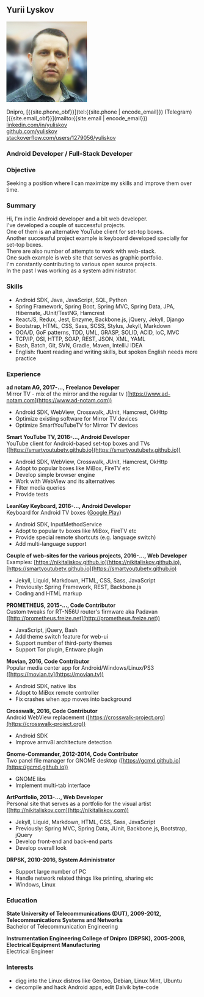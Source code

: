 ## **Yurii Lyskov**

<img id="my-photo" src="/img/my_photo3.jpg"/>

Dnipro, [<span class="obfuscate">{{site.phone_obf}}</span>](tel:{{site.phone | encode_email}}) (Telegram)  
[<span class="obfuscate">{{site.email_obf}}</span>](mailto:{{site.email | encode_email}})  
[linkedin.com/in/yuliskov](http://www.linkedin.com/in/yuliskov)  
[github.com/yuliskov](https://github.com/yuliskov)  
[stackoverflow.com/users/1279056/yuliskov](https://stackoverflow.com/users/1279056/yuliskov)  

<div class="clear"></div>

### Android Developer / Full-Stack Developer

### Objective

Seeking a position where I can maximize my skills and improve them over time.

### Summary

Hi, I'm indie Android developer and a bit web developer.  
I've developed a couple of successful projects.  
One of them is an alternative YouTube client for set-top boxes.  
Another successful project example is keyboard developed specially for set-top boxes.  
There are also number of attempts to work with web-stack.  
One such example is web site that serves as graphic portfolio.  
I'm constantly contributing to various open source projects.  
In the past I was working as a system administrator.

### Skills

- Android SDK, Java, JavaScript, SQL, Python
- Spring Framework, Spring Boot, Spring MVC, Spring Data, JPA, Hibernate, JUnit/TestNG, Hamcrest
- ReactJS, Redux, Jest, Enzyme, Backbone.js, jQuery, Jekyll, Django
- Bootstrap, HTML, CSS, Sass, SCSS, Stylus, Jekyll, Markdown
- OOA/D, GoF patterns, TDD, UML, GRASP, SOLID, ACID, IoC, MVC
- TCP/IP, OSI, HTTP, SOAP, REST, JSON, XML, YAML 
- Bash, Batch, Git, SVN, Gradle, Maven, IntelliJ IDEA
- English: fluent reading and writing skills, but spoken English needs more practice

### Experience

**ad notam AG, 2017-..., Freelance Developer**  
Mirror TV - mix of the mirror and the regular tv ([https://www.ad-notam.com](https://www.ad-notam.com))
- Android SDK, WebView, Crosswalk, JUnit, Hamcrest, OkHttp
- Optimize existing software for Mirror TV devices
- Optimize SmartYouTubeTV for Mirror TV devices

**Smart YouTube TV, 2016-..., Android Developer**  
YouTube client for Android-based set-top boxes and TVs ([https://smartyoutubetv.github.io](https://smartyoutubetv.github.io))
- Android SDK, WebView, Crosswalk, JUnit, Hamcrest, OkHttp
- Adopt to popular boxes like MiBox, FireTV etc
- Develop simple browser engine
- Work with WebView and its alternatives
- Filter media queries
- Provide tests

**LeanKey Keyboard, 2016-..., Android Developer**  
Keyboard for Android TV boxes ([Google Play](https://play.google.com/store/apps/details?id=org.liskovsoft.androidtv.rukeyboard))
- Android SDK, InputMethodService
- Adopt to popular tv boxes like MiBox, FireTV etc
- Provide special remote shortcuts (e.g. language switch)
- Add multi-language support

**Couple of web-sites for the various projects, 2016-..., Web Developer**  
Examples: [https://nikitaliskov.github.io](https://nikitaliskov.github.io), [https://smartyoutubetv.github.io](https://smartyoutubetv.github.io)
- Jekyll, Liquid, Markdown, HTML, CSS, Sass, JavaScript
- Previously: Spring Framework, REST, Backbone.js
- Coding and HTML markup

**PROMETHEUS, 2015-..., Code Contributor**  
Custom tweaks for RT-N56U router's firmware aka Padavan ([http://prometheus.freize.net](http://prometheus.freize.net))
- JavaScript, jQuery, Bash
- Add theme switch feature for web-ui
- Support number of third-party themes
- Support Tor plugin, Entware plugin

**Movian, 2016, Code Contributor**  
Popular media center app for Android/Windows/Linux/PS3 ([https://movian.tv](https://movian.tv))
- Android SDK, native libs
- Adopt to MiBox remote controller
- Fix crashes when app moves into background

**Crosswalk, 2016, Code Contributor**  
Android WebView replacement ([https://crosswalk-project.org](https://crosswalk-project.org))
- Android SDK
- Improve armv8l architecture detection

**Gnome-Commander, 2012-2014, Code Contributor**  
Two panel file manager for GNOME desktop ([https://gcmd.github.io](https://gcmd.github.io))  
- GNOME libs
- Implement multi-tab interface

**ArtPortfolio, 2013-..., Web Developer**  
Personal site that serves as a portfolio for the visual artist ([http://nikitaliskov.com](http://nikitaliskov.com))
- Jekyll, Liquid, Markdown, HTML, CSS, Sass, JavaScript
- Previously: Spring MVC, Spring Data, JUnit, Backbone.js, Bootstrap, jQuery
- Develop front-end and back-end parts
- Develop overall look

**DRPSK, 2010-2016, System Administrator**
- Support large number of PC
- Handle network related things like printing, sharing etc
- Windows, Linux

### Education

**State University of Telecommunications (DUT), 2009-2012, Telecommunications Systems and Networks**  
Bachelor of Telecommunication Engineering

**Instrumentation Engineering College of Dnipro (DRPSK), 2005-2008, Electrical Equipment Manufacturing**  
Electrical Engineer

### Interests

- digg into the Linux distros like Gentoo, Debian, Linux Mint, Ubuntu
- decompile and hack Android apps, edit Dalvik byte-code
